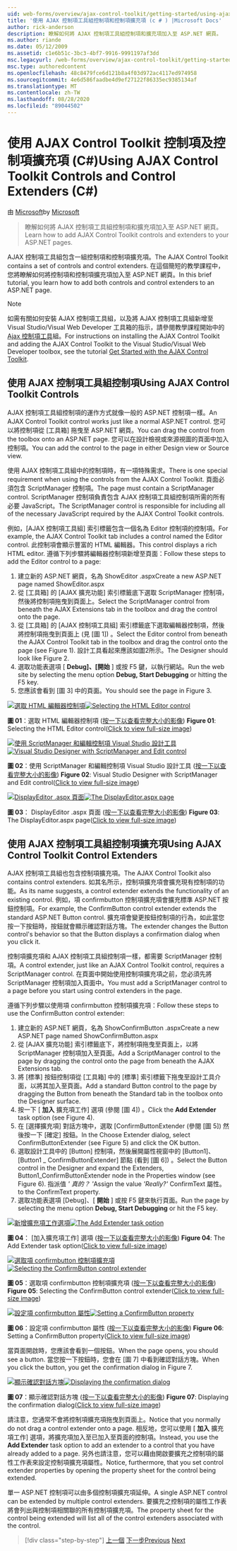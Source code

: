```yaml
---
uid: web-forms/overview/ajax-control-toolkit/getting-started/using-ajax-control-toolkit-controls-and-control-extenders-cs
title: '使用 AJAX 控制項工具組控制項和控制項擴充項 (c # ) |Microsoft Docs'
author: rick-anderson
description: 瞭解如何將 AJAX 控制項工具組控制項和擴充項加入至 ASP.NET 網頁。
ms.author: riande
ms.date: 05/12/2009
ms.assetid: c1e6b51c-3bc3-4bf7-9916-9991197af3dd
msc.legacyurl: /web-forms/overview/ajax-control-toolkit/getting-started/using-ajax-control-toolkit-controls-and-control-extenders-cs
msc.type: authoredcontent
ms.openlocfilehash: 48c8479fce6d121b8a4f03d972ac4117ed974958
ms.sourcegitcommit: 4e6d586faadbe4d9ef27122f86335ec9385134af
ms.translationtype: MT
ms.contentlocale: zh-TW
ms.lasthandoff: 08/28/2020
ms.locfileid: "89044502"
---
```

# <a name="using-ajax-control-toolkit-controls-and-control-extenders-c"></a><span data-ttu-id="fda87-103">使用 AJAX Control Toolkit 控制項及控制項擴充項 (C#)</span><span class="sxs-lookup"><span data-stu-id="fda87-103">Using AJAX Control Toolkit Controls and Control Extenders (C#)</span></span>

<span data-ttu-id="fda87-104">由 [Microsoft](https://github.com/microsoft)</span><span class="sxs-lookup"><span data-stu-id="fda87-104">by [Microsoft](https://github.com/microsoft)</span></span>

> <span data-ttu-id="fda87-105">瞭解如何將 AJAX 控制項工具組控制項和擴充項加入至 ASP.NET 網頁。</span><span class="sxs-lookup"><span data-stu-id="fda87-105">Learn how to add AJAX Control Toolkit controls and extenders to your ASP.NET pages.</span></span>

<span data-ttu-id="fda87-106">AJAX 控制項工具組包含一組控制項和控制項擴充項。</span><span class="sxs-lookup"><span data-stu-id="fda87-106">The AJAX Control Toolkit contains a set of controls and control extenders.</span></span> <span data-ttu-id="fda87-107">在這個簡短的教學課程中，您將瞭解如何將控制項和控制項擴充項加入至 ASP.NET 網頁。</span><span class="sxs-lookup"><span data-stu-id="fda87-107">In this brief tutorial, you learn how to add both controls and control extenders to an ASP.NET page.</span></span>

> [!NOTE] 
> 
> <span data-ttu-id="fda87-108">如需有關如何安裝 AJAX 控制項工具組，以及將 AJAX 控制項工具組新增至 Visual Studio/Visual Web Developer 工具箱的指示，請參閱教學課程開始中的 [Ajax 控制項工具](get-started-with-the-ajax-control-toolkit-cs.md)組。</span><span class="sxs-lookup"><span data-stu-id="fda87-108">For instructions on installing the AJAX Control Toolkit and adding the AJAX Control Toolkit to the Visual Studio/Visual Web Developer toolbox, see the tutorial [Get Started with the AJAX Control Toolkit](get-started-with-the-ajax-control-toolkit-cs.md).</span></span>

## <a name="using-ajax-control-toolkit-controls"></a><span data-ttu-id="fda87-109">使用 AJAX 控制項工具組控制項</span><span class="sxs-lookup"><span data-stu-id="fda87-109">Using AJAX Control Toolkit Controls</span></span>

<span data-ttu-id="fda87-110">AJAX 控制項工具組控制項的運作方式就像一般的 ASP.NET 控制項一樣。</span><span class="sxs-lookup"><span data-stu-id="fda87-110">An AJAX Control Toolkit control works just like a normal ASP.NET control.</span></span> <span data-ttu-id="fda87-111">您可以將控制項從 [工具箱] 拖曳至 ASP.NET 網頁。</span><span class="sxs-lookup"><span data-stu-id="fda87-111">You can drag the control from the toolbox onto an ASP.NET page.</span></span> <span data-ttu-id="fda87-112">您可以在設計檢視或來源視圖的頁面中加入控制項。</span><span class="sxs-lookup"><span data-stu-id="fda87-112">You can add the control to the page in either Design view or Source view.</span></span>

<span data-ttu-id="fda87-113">使用 AJAX 控制項工具組中的控制項時，有一項特殊需求。</span><span class="sxs-lookup"><span data-stu-id="fda87-113">There is one special requirement when using the controls from the AJAX Control Toolkit.</span></span> <span data-ttu-id="fda87-114">頁面必須包含 ScriptManager 控制項。</span><span class="sxs-lookup"><span data-stu-id="fda87-114">The page must contain a ScriptManager control.</span></span> <span data-ttu-id="fda87-115">ScriptManager 控制項負責包含 AJAX 控制項工具組控制項所需的所有必要 JavaScript。</span><span class="sxs-lookup"><span data-stu-id="fda87-115">The ScriptManager control is responsible for including all of the necessary JavaScript required by the AJAX Control Toolkit controls.</span></span>

<span data-ttu-id="fda87-116">例如，[AJAX 控制項工具組] 索引標籤包含一個名為 Editor 控制項的控制項。</span><span class="sxs-lookup"><span data-stu-id="fda87-116">For example, the AJAX Control Toolkit tab includes a control named the Editor control.</span></span> <span data-ttu-id="fda87-117">此控制項會顯示豐富的 HTML 編輯器。</span><span class="sxs-lookup"><span data-stu-id="fda87-117">This control displays a rich HTML editor.</span></span> <span data-ttu-id="fda87-118">遵循下列步驟將編輯器控制項新增至頁面：</span><span class="sxs-lookup"><span data-stu-id="fda87-118">Follow these steps to add the Editor control to a page:</span></span>

1. <span data-ttu-id="fda87-119">建立新的 ASP.NET 網頁，名為 ShowEditor .aspx</span><span class="sxs-lookup"><span data-stu-id="fda87-119">Create a new ASP.NET page named ShowEditor.aspx</span></span>
2. <span data-ttu-id="fda87-120">從 [工具箱] 的 [AJAX 擴充功能] 索引標籤底下選取 ScriptManager 控制項，然後將控制項拖曳到頁面上。</span><span class="sxs-lookup"><span data-stu-id="fda87-120">Select the ScriptManager control from beneath the AJAX Extensions tab in the toolbox and drag the control onto the page.</span></span>
3. <span data-ttu-id="fda87-121">從 [工具箱] 的 [AJAX 控制項工具組] 索引標籤底下選取編輯器控制項，然後將控制項拖曳到頁面上 (見 [圖 1]) 。</span><span class="sxs-lookup"><span data-stu-id="fda87-121">Select the Editor control from beneath the AJAX Control Toolkit tab in the toolbox and drag the control onto the page (see Figure 1).</span></span> <span data-ttu-id="fda87-122">設計工具看起來應該如圖2所示。</span><span class="sxs-lookup"><span data-stu-id="fda87-122">The Designer should look like Figure 2.</span></span>
4. <span data-ttu-id="fda87-123">選取功能表選項 [ **Debug]、[開始** ] 或按 F5 鍵，以執行網站。</span><span class="sxs-lookup"><span data-stu-id="fda87-123">Run the web site by selecting the menu option **Debug, Start Debugging** or hitting the F5 key.</span></span>
5. <span data-ttu-id="fda87-124">您應該會看到 [圖 3] 中的頁面。</span><span class="sxs-lookup"><span data-stu-id="fda87-124">You should see the page in Figure 3.</span></span>

<span data-ttu-id="fda87-125">[![選取 HTML 編輯器控制項](using-ajax-control-toolkit-controls-and-control-extenders-cs/_static/image1.jpg)](using-ajax-control-toolkit-controls-and-control-extenders-cs/_static/image1.png)</span><span class="sxs-lookup"><span data-stu-id="fda87-125">[![Selecting the HTML Editor control](using-ajax-control-toolkit-controls-and-control-extenders-cs/_static/image1.jpg)](using-ajax-control-toolkit-controls-and-control-extenders-cs/_static/image1.png)</span></span>

<span data-ttu-id="fda87-126">**圖 01**：選取 HTML 編輯器控制項 ([按一下以查看完整大小的影像](using-ajax-control-toolkit-controls-and-control-extenders-cs/_static/image2.png)) </span><span class="sxs-lookup"><span data-stu-id="fda87-126">**Figure 01**: Selecting the HTML Editor control([Click to view full-size image](using-ajax-control-toolkit-controls-and-control-extenders-cs/_static/image2.png))</span></span>

<span data-ttu-id="fda87-127">[![使用 ScriptManager 和編輯控制項 Visual Studio 設計工具](using-ajax-control-toolkit-controls-and-control-extenders-cs/_static/image2.jpg)](using-ajax-control-toolkit-controls-and-control-extenders-cs/_static/image3.png)</span><span class="sxs-lookup"><span data-stu-id="fda87-127">[![Visual Studio Designer with ScriptManager and Edit control](using-ajax-control-toolkit-controls-and-control-extenders-cs/_static/image2.jpg)](using-ajax-control-toolkit-controls-and-control-extenders-cs/_static/image3.png)</span></span>

<span data-ttu-id="fda87-128">**圖 02**：使用 ScriptManager 和編輯控制項 Visual Studio 設計工具 ([按一下以查看完整大小的影像](using-ajax-control-toolkit-controls-and-control-extenders-cs/_static/image4.png)) </span><span class="sxs-lookup"><span data-stu-id="fda87-128">**Figure 02**: Visual Studio Designer with ScriptManager and Edit control([Click to view full-size image](using-ajax-control-toolkit-controls-and-control-extenders-cs/_static/image4.png))</span></span>

<span data-ttu-id="fda87-129">[![DisplayEditor .aspx 頁面](using-ajax-control-toolkit-controls-and-control-extenders-cs/_static/image3.jpg)](using-ajax-control-toolkit-controls-and-control-extenders-cs/_static/image5.png)</span><span class="sxs-lookup"><span data-stu-id="fda87-129">[![The DisplayEditor.aspx page](using-ajax-control-toolkit-controls-and-control-extenders-cs/_static/image3.jpg)](using-ajax-control-toolkit-controls-and-control-extenders-cs/_static/image5.png)</span></span>

<span data-ttu-id="fda87-130">**圖 03**： DisplayEditor .aspx 頁面 ([按一下以查看完整大小的影像](using-ajax-control-toolkit-controls-and-control-extenders-cs/_static/image6.png)) </span><span class="sxs-lookup"><span data-stu-id="fda87-130">**Figure 03**: The DisplayEditor.aspx page([Click to view full-size image](using-ajax-control-toolkit-controls-and-control-extenders-cs/_static/image6.png))</span></span>

## <a name="using-ajax-control-toolkit-control-extenders"></a><span data-ttu-id="fda87-131">使用 AJAX 控制項工具組控制項擴充項</span><span class="sxs-lookup"><span data-stu-id="fda87-131">Using AJAX Control Toolkit Control Extenders</span></span>

<span data-ttu-id="fda87-132">AJAX 控制項工具組也包含控制項擴充項。</span><span class="sxs-lookup"><span data-stu-id="fda87-132">The AJAX Control Toolkit also contains control extenders.</span></span> <span data-ttu-id="fda87-133">如其名所示，控制項擴充項會擴充現有控制項的功能。</span><span class="sxs-lookup"><span data-stu-id="fda87-133">As its name suggests, a control extender extends the functionality of an existing control.</span></span> <span data-ttu-id="fda87-134">例如，項 confirmbutton 控制項擴充項會擴充標準 ASP.NET 按鈕控制項。</span><span class="sxs-lookup"><span data-stu-id="fda87-134">For example, the ConfirmButton control extender extends the standard ASP.NET Button control.</span></span> <span data-ttu-id="fda87-135">擴充項會變更按鈕控制項的行為，如此當您按一下按鈕時，按鈕就會顯示確認對話方塊。</span><span class="sxs-lookup"><span data-stu-id="fda87-135">The extender changes the Button control's behavior so that the Button displays a confirmation dialog when you click it.</span></span>

<span data-ttu-id="fda87-136">控制項擴充項和 AJAX 控制項工具組控制項一樣，都需要 ScriptManager 控制項。</span><span class="sxs-lookup"><span data-stu-id="fda87-136">A control extender, just like an AJAX Control Toolkit control, requires a ScriptManager control.</span></span> <span data-ttu-id="fda87-137">在頁面中開始使用控制項擴充項之前，您必須先將 ScriptManager 控制項加入頁面中。</span><span class="sxs-lookup"><span data-stu-id="fda87-137">You must add a ScriptManager control to a page before you start using control extenders in the page.</span></span>

<span data-ttu-id="fda87-138">遵循下列步驟以使用項 confirmbutton 控制項擴充項：</span><span class="sxs-lookup"><span data-stu-id="fda87-138">Follow these steps to use the ConfirmButton control extender:</span></span>

1. <span data-ttu-id="fda87-139">建立新的 ASP.NET 網頁，名為 ShowConfirmButton .aspx</span><span class="sxs-lookup"><span data-stu-id="fda87-139">Create a new ASP.NET page named ShowConfirmButton.aspx</span></span>
2. <span data-ttu-id="fda87-140">從 [AJAX 擴充功能] 索引標籤底下，將控制項拖曳至頁面上，以將 ScriptManager 控制項加入至頁面。</span><span class="sxs-lookup"><span data-stu-id="fda87-140">Add a ScriptManager control to the page by dragging the control onto the page from beneath the AJAX Extensions tab.</span></span>
3. <span data-ttu-id="fda87-141">將 [標準] 按鈕控制項從 [工具箱] 中的 [標準] 索引標籤下拖曳至設計工具介面，以將其加入至頁面。</span><span class="sxs-lookup"><span data-stu-id="fda87-141">Add a standard Button control to the page by dragging the Button from beneath the Standard tab in the toolbox onto the Designer surface.</span></span>
4. <span data-ttu-id="fda87-142">按一下 [ **加入** 擴充項工作] 選項 (參閱 [圖 4]) 。</span><span class="sxs-lookup"><span data-stu-id="fda87-142">Click the **Add Extender** task option (see Figure 4).</span></span>
5. <span data-ttu-id="fda87-143">在 [選擇擴充項] 對話方塊中，選取 [ConfirmButtonExtender (參閱 [圖 5]) 然後按一下 [確定] 按鈕。</span><span class="sxs-lookup"><span data-stu-id="fda87-143">In the Choose Extender dialog, select ConfirmButtonExtender (see Figure 5) and click the OK button.</span></span>
6. <span data-ttu-id="fda87-144">選取設計工具中的 [Button] 控制項，然後展開屬性視窗中的 [Button1]、[Button1 \_ ConfirmButtonExtender] 節點 (看到 [圖 6]) 。</span><span class="sxs-lookup"><span data-stu-id="fda87-144">Select the Button control in the Designer and expand the Extenders, Button1\_ConfirmButtonExtender node in the Properties window (see Figure 6).</span></span> <span data-ttu-id="fda87-145">指派值 *' 真的？ '*</span><span class="sxs-lookup"><span data-stu-id="fda87-145">Assign the value *'Really?'*</span></span> <span data-ttu-id="fda87-146">ConfirmText 屬性。</span><span class="sxs-lookup"><span data-stu-id="fda87-146">to the ConfirmText property.</span></span>
7. <span data-ttu-id="fda87-147">選取功能表選項 [Debug]、[ **開始** ] 或按 F5 鍵來執行頁面。</span><span class="sxs-lookup"><span data-stu-id="fda87-147">Run the page by selecting the menu option **Debug, Start Debugging** or hit the F5 key.</span></span>

<span data-ttu-id="fda87-148">[![新增擴充項工作選項](using-ajax-control-toolkit-controls-and-control-extenders-cs/_static/image4.jpg)](using-ajax-control-toolkit-controls-and-control-extenders-cs/_static/image7.png)</span><span class="sxs-lookup"><span data-stu-id="fda87-148">[![The Add Extender task option](using-ajax-control-toolkit-controls-and-control-extenders-cs/_static/image4.jpg)](using-ajax-control-toolkit-controls-and-control-extenders-cs/_static/image7.png)</span></span>

<span data-ttu-id="fda87-149">**圖 04**： [加入擴充項工作] 選項 ([按一下以查看完整大小的影像](using-ajax-control-toolkit-controls-and-control-extenders-cs/_static/image8.png)) </span><span class="sxs-lookup"><span data-stu-id="fda87-149">**Figure 04**: The Add Extender task option([Click to view full-size image](using-ajax-control-toolkit-controls-and-control-extenders-cs/_static/image8.png))</span></span>

<span data-ttu-id="fda87-150">[![選取項 confirmbutton 控制項擴充項](using-ajax-control-toolkit-controls-and-control-extenders-cs/_static/image5.jpg)](using-ajax-control-toolkit-controls-and-control-extenders-cs/_static/image9.png)</span><span class="sxs-lookup"><span data-stu-id="fda87-150">[![Selecting the ConfirmButton control extender](using-ajax-control-toolkit-controls-and-control-extenders-cs/_static/image5.jpg)](using-ajax-control-toolkit-controls-and-control-extenders-cs/_static/image9.png)</span></span>

<span data-ttu-id="fda87-151">**圖 05**：選取項 confirmbutton 控制項擴充項 ([按一下以查看完整大小的影像](using-ajax-control-toolkit-controls-and-control-extenders-cs/_static/image10.png)) </span><span class="sxs-lookup"><span data-stu-id="fda87-151">**Figure 05**: Selecting the ConfirmButton control extender([Click to view full-size image](using-ajax-control-toolkit-controls-and-control-extenders-cs/_static/image10.png))</span></span>

<span data-ttu-id="fda87-152">[![設定項 confirmbutton 屬性](using-ajax-control-toolkit-controls-and-control-extenders-cs/_static/image6.jpg)](using-ajax-control-toolkit-controls-and-control-extenders-cs/_static/image11.png)</span><span class="sxs-lookup"><span data-stu-id="fda87-152">[![Setting a ConfirmButton property](using-ajax-control-toolkit-controls-and-control-extenders-cs/_static/image6.jpg)](using-ajax-control-toolkit-controls-and-control-extenders-cs/_static/image11.png)</span></span>

<span data-ttu-id="fda87-153">**圖 06**：設定項 confirmbutton 屬性 ([按一下以查看完整大小的影像](using-ajax-control-toolkit-controls-and-control-extenders-cs/_static/image12.png)) </span><span class="sxs-lookup"><span data-stu-id="fda87-153">**Figure 06**: Setting a ConfirmButton property([Click to view full-size image](using-ajax-control-toolkit-controls-and-control-extenders-cs/_static/image12.png))</span></span>

<span data-ttu-id="fda87-154">當頁面開啟時，您應該會看到一個按鈕。</span><span class="sxs-lookup"><span data-stu-id="fda87-154">When the page opens, you should see a button.</span></span> <span data-ttu-id="fda87-155">當您按一下按鈕時，您會在 [圖 7] 中看到確認對話方塊。</span><span class="sxs-lookup"><span data-stu-id="fda87-155">When you click the button, you get the confirmation dialog in Figure 7.</span></span>

<span data-ttu-id="fda87-156">[![顯示確認對話方塊](using-ajax-control-toolkit-controls-and-control-extenders-cs/_static/image7.jpg)](using-ajax-control-toolkit-controls-and-control-extenders-cs/_static/image13.png)</span><span class="sxs-lookup"><span data-stu-id="fda87-156">[![Displaying the confirmation dialog](using-ajax-control-toolkit-controls-and-control-extenders-cs/_static/image7.jpg)](using-ajax-control-toolkit-controls-and-control-extenders-cs/_static/image13.png)</span></span>

<span data-ttu-id="fda87-157">**圖 07**：顯示確認對話方塊 ([按一下以查看完整大小的影像](using-ajax-control-toolkit-controls-and-control-extenders-cs/_static/image14.png)) </span><span class="sxs-lookup"><span data-stu-id="fda87-157">**Figure 07**: Displaying the confirmation dialog([Click to view full-size image](using-ajax-control-toolkit-controls-and-control-extenders-cs/_static/image14.png))</span></span>

<span data-ttu-id="fda87-158">請注意，您通常不會將控制項擴充項拖曳到頁面上。</span><span class="sxs-lookup"><span data-stu-id="fda87-158">Notice that you normally do not drag a control extender onto a page.</span></span> <span data-ttu-id="fda87-159">相反地，您可以使用 [ **加入** 擴充項工作] 選項，將擴充項加入至已加入至頁面的控制項。</span><span class="sxs-lookup"><span data-stu-id="fda87-159">Instead, you use the **Add Extender** task option to add an extender to a control that you have already added to a page.</span></span> <span data-ttu-id="fda87-160">另外也請注意，您可以藉由開啟要擴充之控制項的屬性工作表來設定控制項擴充項屬性。</span><span class="sxs-lookup"><span data-stu-id="fda87-160">Notice, furthermore, that you set control extender properties by opening the property sheet for the control being extended.</span></span>

<span data-ttu-id="fda87-161">單一 ASP.NET 控制項可以由多個控制項擴充項延伸。</span><span class="sxs-lookup"><span data-stu-id="fda87-161">A single ASP.NET control can be extended by multiple control extenders.</span></span> <span data-ttu-id="fda87-162">要擴充之控制項的屬性工作表將會列出與控制項相關聯的所有控制項擴充項。</span><span class="sxs-lookup"><span data-stu-id="fda87-162">The property sheet for the control being extended will list all of the control extenders associated with the control.</span></span>

> [!div class="step-by-step"]
> <span data-ttu-id="fda87-163">[上一個](get-started-with-the-ajax-control-toolkit-cs.md) 
> [下一步](creating-a-custom-ajax-control-toolkit-control-extender-cs.md)</span><span class="sxs-lookup"><span data-stu-id="fda87-163">[Previous](get-started-with-the-ajax-control-toolkit-cs.md)
[Next](creating-a-custom-ajax-control-toolkit-control-extender-cs.md)</span></span>
